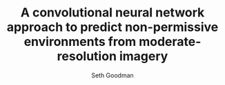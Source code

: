 ---
#Title of Linked Article
title: "A convolutional neural network approach to predict non-permissive environments from moderate-resolution imagery"

#A very (very!) short excerpt of your article.  No more than one sentence, optimally less than 10 words.
excerpt: "This article explores a CNN-based approach leveraging Landsat 8 imagery to predict locations of conflict-related deaths."

#URL of the article you're linking to:
link: https://doi.org/10.1111/tgis.12661

#Summary image - shows up on searches
header:
  teaser: /assets/images/newsImages/cnnConflict_Goodman.png

#Should be one or more of Vibrancy, Sustainability, and Security.
categories: Security

#Tags.  Spaces delimit new tags. To see all current tags, type "/tags/" on the live website URL.
#Most news articles should be linked to a project via the project tag (though not necessarilly all)
tags: dl4sat deep-learning satellite-imagery peer-review

#Type of Article (news, journal, or report)
artType: journal

#Author of the news article.  Authors must be added into the system, so if this is your first article
#Let us know.
author: Seth Goodman

#Name of any other authors.  Only the main author's picture shows up on the article, but this allows for
#linking on bio pages.
otherAuthors: 
  - author: 
    - authorName: Dan Runfola
    - authorLink: danrunfolafall2017
  - author: 
    - authorName: Ariel BenYishay
    - authorLink: None

#Don't edit:
entryType: news
---